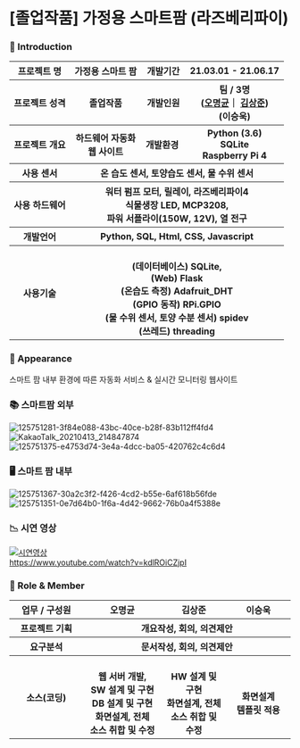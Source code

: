# [졸업작품] 가정용 스마트팜 (라즈베리파이)



### 👋 Introduction

<table>
    <tr>
        <th>프로젝트 명 </th>
        <th>가정용 스마트 팜</th>
        <th>개발기간</th>
        <th>21.03.01 - 21.06.17</th>
    </tr>
    <tr>
        <th>프로젝트 성격</th>
        <th>졸업작품</th>
        <th>개발인원</th>
        <th>팀 / 3명<br>
          (<a href="https://github.com/ropering">오명균</a>｜
          <a href="https://github.com/SangjunDev">김상준</a>) <br>
          (<a>이승욱</a>)
      </th>
    </tr>
      <tr>
        <th>프로젝트 개요</th>
        <th>하드웨어 자동화 <br> 웹 사이트 </th>
        <th>개발환경&nbsp;</th>
        <th>Python (3.6)  <br> SQLite <br> Raspberry Pi 4 </th>
    </tr>
    <tr>
        <th>사용 센서</th>
        <th colspan="3">온 습도 센서, 토양습도 센서, 물 수위 센서 </th>
    </tr>
    <tr>
        <th>사용 하드웨어</th>
        <th colspan="3">워터 펌프 모터, 릴레이, 라즈베리파이4 <br> 
            식물생장 LED, MCP3208,<br>   
            파워 서플라이(150W, 12V), 열 전구
        </th>
    </tr>    
    <tr>
        <th>개발언어</th>
        <th colspan="3">Python, SQL, Html, CSS, Javascript</th>
    </tr>
    <tr>
        <th>사용기술</th>
        <th colspan="3">
            <br> (데이터베이스) SQLite,  
            <br> (Web) Flask
            <br> (온습도 측정) Adafruit_DHT
            <br> (GPIO 동작) RPi.GPIO
            <br> (물 수위 센서, 토양 수분 센서) spidev
            <br> (쓰레드) threading
        </th>
    </tr>
</table>

### 📼 Appearance
스마트 팜 내부 환경에 따른 자동화 서비스 & 실시간 모니터링 웹사이트


### 📚 스마트팜 외부
![125751281-3f84e088-43bc-40ce-b28f-83b112ff4fd4](https://user-images.githubusercontent.com/50795314/127452711-22e0d0b9-6c63-41cb-abf6-ce24604982ce.jpg)
![KakaoTalk_20210413_214847874](https://user-images.githubusercontent.com/50795314/127452720-0405f1f9-b5c0-438a-a73f-4084afdac57f.jpg)
![125751375-e4753d74-3e4a-4dcc-ba05-420762c4c6d4](https://user-images.githubusercontent.com/50795314/127452729-1c14e394-d475-42da-b3be-a57a7ecfcf9d.jpg)


### 🖥️ 스마트 팜 내부
![125751367-30a2c3f2-f426-4cd2-b55e-6af618b56fde](https://user-images.githubusercontent.com/50795314/127452749-58e9f0cb-4a28-4a28-9b35-7deb6e5ee9a0.jpg)
![125751351-0e7d64b0-1f6a-4d42-9662-76b0a4f5388e](https://user-images.githubusercontent.com/50795314/127453388-08f431b9-4076-4630-9471-2501ac1fd5c9.jpg)


### 📉 시연 영상
[![시연영상](http://img.youtube.com/vi/kdlROiCZjpI/0.jpg)](https://youtu.be/kdlROiCZjpI?t=0s) 
<br> https://www.youtube.com/watch?v=kdlROiCZjpI

### 📑 Role & Member


<table>
    <tr>
        <th width="16%">업무 / 구성원</th>
        <th width="17%">오명균</th>
        <th width="14%">김상준</th>        
        <th width="14%">이승욱</th>        
    </tr>
    <tr>
        <th>프로젝트 기획</th>
        <th colspan="3"> <center>개요작성, 회의, 의견제안 </center> </th>
    </tr>
    <tr>
        <th>요구분석</th>
        <th colspan="3"> <center> 문서작성, 회의, 의견제안 </center> </th>
    </tr>
        <th>소스(코딩)</th>
        <th>
            <br>웹 서버 개발, 
            <br>SW 설계 및 구현
            <br>DB 설계 및 구현
            <br>화면설계, 전체
            <br>소스 취합 및 수정
        </th>
        <th>
            <br>HW 설계 및 구현
            <br>화면설계, 전체
            <br>소스 취합 및 수정
        </th>
        <th>
            <br>화면설계 <br>템플릿 적용
        </th>
    </tr>
</table>



